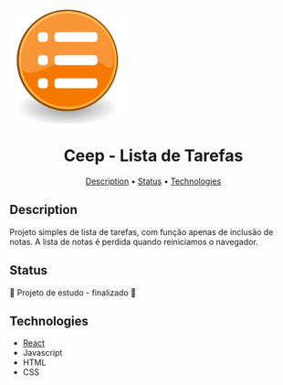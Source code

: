 <img align="center" alt="Ceep" title="#Ceep" src="./public/favicon.png" width="200">
<h1 align="center">Ceep - Lista de Tarefas</h1>

<p align="center" >
    <a href="#description">Description</a> • 
    <a href="#status">Status</a> • 
    <a href="#technologies">Technologies</a>
</p>



## Description
Projeto simples de lista de tarefas, com função apenas de inclusão de notas.
A lista de notas é perdida quando reiniciamos o navegador.




## Status
 🚧 Projeto de estudo - finalizado 🚧 




## Technologies
- [React](https://pt-br.reactjs.org/)
- Javascript
- HTML
- CSS
